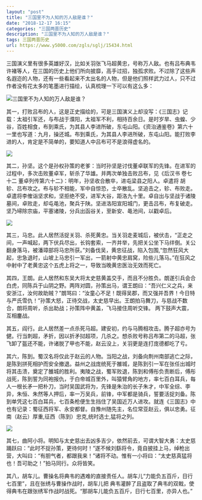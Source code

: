 ```yaml
---
layout: "post"
title: "三国里不为人知的万人敌是谁？"
date: "2018-12-17 16:15"
categories: "三国两晋历史"
description: "三国里不为人知的万人敌是谁？"
tags: 三国两晋历史
url: https://www.y5000.com/zgls/sglj/15434.html
---
```






三国演义里有很多英雄好汉，比如关羽张飞马超黄忠，号称万人敌。也有吕布典韦许褚等人，在三国的历史上他们所向披靡，高手过招，独孤求败。不过除了这些声名遐迩的人物，还有一些看起来不太出名的人物，但是他们照样武力过人，只不过作者没有花太多的笔墨进行描绘，认真梳理一下可以有这么多：

![三国里不为人知的万人敌是谁？](/uploads/allimg/170228/6-1F22QI621163.JPG)

其一，打败吕布的人，这是正史描绘的，可是三国演义上却没写：《三国志》记载：太祖引军还，与布战于濮阳，太祖军不利，相持百余日。是时岁旱、虫蝗、少谷，百姓相食，布到乘氏，为其县人李进所破，东屯山阳。《资治通鉴卷》第六十一里也写道：九月，操还城。布到乘氏，为其县人李进所破，东屯山阳。能打败李进的人，肯定是不简单的，要知道人中吕布可不是浪得虚名的。

![](/uploads/allimg/170228/6-1F22QIABT.JPG)

其二，孙坚。这个是孙权孙策的老爹：当时孙坚是讨伐董卓联军的先锋。在进军的过程中，多次击败董卓军，斩杀了华雄。并两次单独击败吕布，见《后汉书 卷七十二
董卓列传第六十二》：明年，孙坚收合散卒，进屯梁县之阳人。卓遣将
胡轸、吕布攻之。布与轸不相能，军中自惊恐，士卒散乱。坚追击之，轸、布败走。卓遣将李傕诣坚求和，坚拒绝不受，进军大谷，距洛九十里。卓自出与坚战于诸陵墓间，卓败走，却屯黾池，聚兵于陕。坚进洛阳宣阳城门，更击吕布，布复破走。坚乃埽除宗庙，平塞诸陵，分兵出函谷关，至新安、黾池间，以戳卓后。

![](https://img.y5000.com/uploads/allimg/170228/1IIBO5-0.jpg)

其三，马忠。此人居然活捉关羽、杀死黄忠。当关羽走麦城后，被伏击，“正走之间，一声喊起，两下伏兵尽出，长钩套索，一齐并举，先把关公坐下马绊倒。关公翻身落马，被潘璋部将马忠所获。”刘备伐吴，黄忠征战，陷入包围,“忽然狂风大起，忠急退时，山坡上马忠引一军出，一箭射中黄忠肩窝，险些儿落马。”在狂风之中射中了老黄忠这个五虎上将之一，导致当晚黄忠医治无效而死亡。

其四，王朗。此人居然和东吴大将太史慈黄盖交手，而且不分胜负。朗遂引兵会合白虎，同陈兵于山阴之野。两阵对圆，孙策出马，谓王朗曰：“吾兴仁义之兵，来安浙江，汝何故助贼？”朗骂曰：“汝童心不足！既得吴郡，而又强并吾界！今日特与严氏雪仇！”孙策大怒，正待交战，太史慈早出。王朗拍马舞刀，与慈战不数合，朗将周听，杀出助战；孙策阵中黄盖，飞马接住周听交锋。
两下鼓声大震，互相鏖战。

其五，阎行。此人居然差一点杀死马超。建安初，约与马腾相攻击。腾子超亦号为健。行当刺超，矛折，因以折矛挝超项，几杀之。想杀败号称吕布第二的马超，张飞卸了盔还不能，许诸脱了甲也不能，赵云没上，关羽更是连打庞德都吃了亏。

其六，陈到。蜀汉名将仅此于赵云的人物。当阳之战，刘备向荆州南部逃亡之际，是陈到拼死相护而安全撤退。益州之战庞统死于雒城，是陈到引一军在张任出城时将其击溃，奠定了雒城的胜利。夷陵之战，蜀军败退，陈到和傅彤负责断后，傅彤战死，陈到誓为同袍报仇，于白帝城百里外，叫猿臂角的地方，率七百白耳兵，每人一根长矛一把朴刀，当时吴国武将为，先锋是朱治的长子朱才，中军全综、李异，朱恒、朱然等人押后，率一万吴兵，前锋，中军都是骑兵，誓要活捉刘备。陈到单凭这七百白耳兵，七百条枪便生生挡住了吴国近万人进攻。就连《三国志》中也有记录：蜀征西将军、永安都督。自豫州随先主，名位常亚赵云，俱以忠勇。征南（赵云）厚重,征西（陈到）忠克,统时选士,猛将之列。

![](https://img.y5000.com/uploads/allimg/170228/1II63462-1.jpg)

其七，曲阿小将。明知与太史慈出去凶多吉少，依然前去，可谓大智大勇：太史慈踊跃曰：“此时不捉孙策，更待何时！”遂不候刘繇将令，竟自披挂上马，绰枪出营，大叫曰：“有胆气者，都跟我来！”诸将不动。惟有一小将曰：“太史慈真猛将也！吾可助之！”拍马同行。众将皆笑。

其八，胡车儿。曹操名将典韦的遇难的直接责任人。胡车儿“力能负五百斤，日行七百里”，且在张绣与曹操作战时，胡车儿把
典韦灌醉了且盗取了典韦的双戟，使得典韦在跟张绣军作战时战死。“那胡车儿能负五百斤，日行七百里，亦异人也。”
